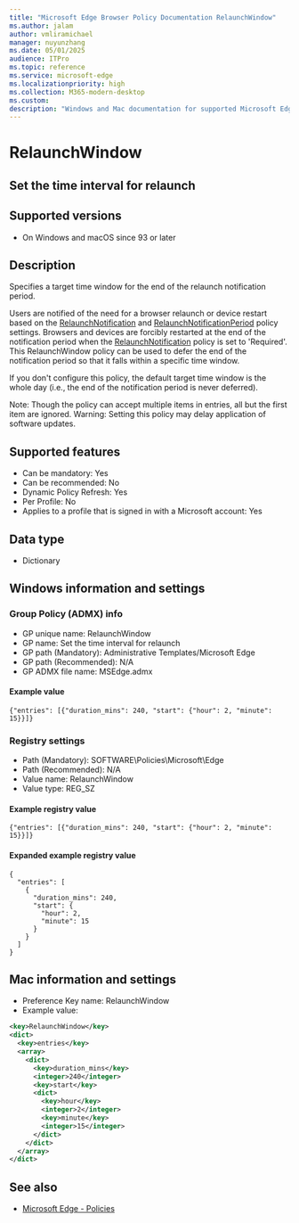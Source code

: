 ```yaml
---
title: "Microsoft Edge Browser Policy Documentation RelaunchWindow"
ms.author: jalam
author: vmliramichael
manager: nuyunzhang
ms.date: 05/01/2025
audience: ITPro
ms.topic: reference
ms.service: microsoft-edge
ms.localizationpriority: high
ms.collection: M365-modern-desktop
ms.custom:
description: "Windows and Mac documentation for supported Microsoft Edge Browser policy: Set the time interval for relaunch"
---
```


<!--THIS FILE IS AUTOMATICALLY GENERATED. MANUAL CHANGES WILL BE OVERWRITTEN.-->
<!--Please contact the Microsoft Edge Manageability team with any questions.-->

# RelaunchWindow

## Set the time interval for relaunch


## Supported versions

- On Windows and macOS since 93 or later

## Description

Specifies a target time window for the end of the relaunch notification period.

Users are notified of the need for a browser relaunch or device restart based on the [RelaunchNotification](RelaunchNotification.md) and [RelaunchNotificationPeriod](RelaunchNotificationPeriod.md) policy settings. Browsers and devices are forcibly restarted at the end of the notification period when the [RelaunchNotification](RelaunchNotification.md) policy is set to 'Required'. This RelaunchWindow policy can be used to defer the end of the notification period so that it falls within a specific time window.

If you don't configure this policy, the default target time window is the whole day (i.e., the end of the notification period is never deferred).

Note: Though the policy can accept multiple items in entries, all but the first item are ignored.
Warning: Setting this policy may delay application of software updates.

## Supported features

- Can be mandatory: Yes
- Can be recommended: No
- Dynamic Policy Refresh: Yes
- Per Profile: No
- Applies to a profile that is signed in with a Microsoft account: Yes

## Data type

- Dictionary

## Windows information and settings

### Group Policy (ADMX) info

- GP unique name: RelaunchWindow
- GP name: Set the time interval for relaunch
- GP path (Mandatory): Administrative Templates/Microsoft Edge
- GP path (Recommended): N/A
- GP ADMX file name: MSEdge.admx

#### Example value

```
{"entries": [{"duration_mins": 240, "start": {"hour": 2, "minute": 15}}]}
```

### Registry settings

- Path (Mandatory): SOFTWARE\Policies\Microsoft\Edge
- Path (Recommended): N/A
- Value name: RelaunchWindow
- Value type: REG_SZ

#### Example registry value

```
{"entries": [{"duration_mins": 240, "start": {"hour": 2, "minute": 15}}]}
```


#### Expanded example registry value

```
{
  "entries": [
    {
      "duration_mins": 240,
      "start": {
        "hour": 2,
        "minute": 15
      }
    }
  ]
}
```

## Mac information and settings

- Preference Key name: RelaunchWindow
- Example value:

```xml
<key>RelaunchWindow</key>
<dict>
  <key>entries</key>
  <array>
    <dict>
      <key>duration_mins</key>
      <integer>240</integer>
      <key>start</key>
      <dict>
        <key>hour</key>
        <integer>2</integer>
        <key>minute</key>
        <integer>15</integer>
      </dict>
    </dict>
  </array>
</dict>
```

## See also
- [Microsoft Edge - Policies](../microsoft-edge-policies.md)
